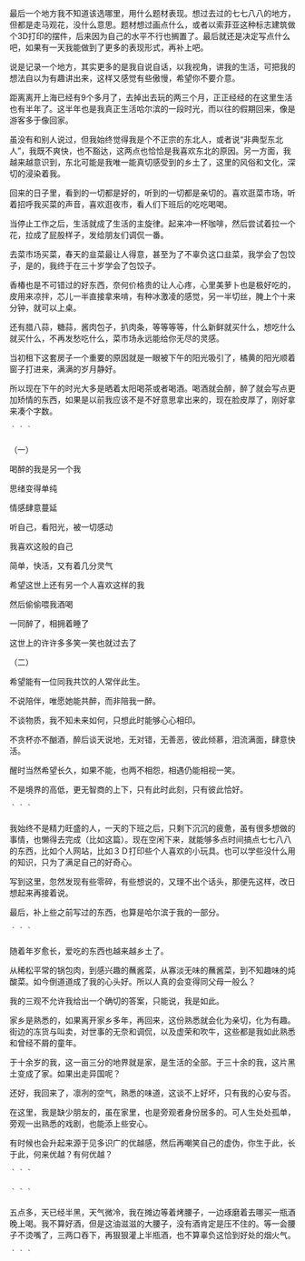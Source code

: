 最后一个地方我不知道该选哪里，用什么题材表现。想过去过的七七八八的地方，但都是走马观花，没什么意思。题材想过画点什么，或者以索菲亚这种标志建筑做个3D打印的摆件，后来因为自己的水平不行也搁置了。最后就还是决定写点什么吧，如果有一天我能做到了更多的表现形式，再补上吧。

说是记录一个地方，其实更多的是我自说自话，以我视角，讲我的生活，可把我的想法自以为有趣讲出来，这样又感觉有些傲慢，希望你不要介意。

距离离开上海已经有9个多月了，去掉出去玩的两三个月，正正经经的在这里生活也有半年了。这半年也是我真正生活哈尔滨的一段时光，而以往的假期回来，像是游客多于像回家。

虽没有和别人说过，但我始终觉得我是个不正宗的东北人，或者说“非典型东北人”，我既不爽快，也不豁达，这两点也恰恰是我喜欢东北的原因。另一方面，我越来越意识到，东北可能是我唯一能真切感受到的乡土了，这里的风俗和文化，深切的浸染着我。

回来的日子里，看到的一切都是好的，听到的一切都是亲切的。喜欢逛菜市场，听着招呼我买菜的声音，喜欢逛夜市，看人们下班后的吃吃喝喝。

当停止工作之后，生活就成了生活的主旋律。起来冲一杯咖啡，然后尝试着拉一个花，拉成了屁股样子，发给朋友们调侃一番。

去菜市场买菜，春天的韭菜最让人得意，甚至为了不辜负这口韭菜，我学会了包饺子，是的，我终于在三十岁学会了包饺子。

香椿也是不可错过的好东西，奈何价格贵的让人心疼，心里美萝卜也是极好吃的，皮用来凉拌，芯儿一半直接拿来啃，有种冰激凌的感觉，另一半切丝，腌上个十来分钟，就可以上桌。

还有腊八蒜，糖蒜，酱肉包子，扒肉条，等等等等，什么新鲜就买什么，想吃什么就买什么，不再发愁吃什么，菜市场永远能给你无尽的灵感。

当初租下这套房子一个重要的原因就是一眼被下午的阳光吸引了，橘黄的阳光顺着窗子打进来，满满的岁月静好。

所以现在下午的时光大多是晒着太阳喝茶或者喝酒。喝酒就会醉，醉了就会写点更加矫情的东西，如果是以前我应该不是不好意思拿出来的，现在脸皮厚了，刚好拿来凑个字数。

｀｀｀

（一）

喝醉的我是另一个我

思绪变得单纯

情感肆意蔓延

听自己，看阳光，被一切感动

我喜欢这般的自己

简单，快活，又有着几分灵气

希望这世上还有另一个人喜欢这样的我

然后偷偷喂我酒喝

一同醉了，相拥着睡了

这世上的许许多多笑一笑也就过去了

（二）

希望能有一位同我共饮的人常伴此生。

不说陪伴，唯愿她能共醉，而非陪我一醉。

不谈物质，我不知未来如何，只想此时能够心心相印。

不贪杯亦不酗酒，醉后谈天说地，无对错，无善恶，彼此倾慕，泪流满面，肆意快活。

醒时当然希望长久，如果不能，也两不相怨，相遇仍能相视一笑。

不是境界的高低，更无智商的上下，只有此时此刻，只有彼此恰好。

｀｀｀

我始终不是精力旺盛的人，一天的下班之后，只剩下沉沉的疲惫，虽有很多想做的事情，也懒得去完成（比如这篇）。现在空闲下来，就能够多点时间搞点七七八八的东西，比如个人网站，比如３Ｄ打印些个人喜欢的小玩具。也可以学些没什么用的知识，只为了满足自己的好奇心。

写到这里，忽然发现有些零碎，有些想说的，又理不出个话头，那便先这样，改日想起来再接着说。

最后，补上些之前写过的东西，也算是哈尔滨于我的一部分。

｀｀｀

随着年岁愈长，爱吃的东西也越来越乡土了。

从稀松平常的锅包肉，到感兴趣的蘸酱菜，从寡淡无味的蘸酱菜，到不知趣味的炖酸菜。如今倒道道成了我的心头好。所以人真的会变得同父母一般么？

我的三观不允许我给出一个确切的答案，只能说，我是如此。

家乡是熟悉的，如果离开家乡多年，再回来，这份熟悉就会化为亲切，化为有趣。街边的冻货与叫卖，对世事的无奈和调侃，以及虚荣和吹牛，这些都是我如此熟悉和曾经不屑的童年。

于十余岁的我，这一亩三分的地界就是家，是生活的全部。于三十余的我，这片黑土变成了家。如果出走异国呢？

还好，我回来了，凛冽的空气，熟悉的味道，这谈不上好坏，只有我的心安与否。

在这里，我是缺少朋友的，虽在家里，也是旁观者身份居多的。可人生处处孤单，旁观一出熟悉的戏剧，也能添上些安心。

有时候也会升起来源于见多识广的优越感，然后再嘲笑自己的虚伪，你生于此，长于此，何来优越？有何优越？

｀｀｀

｀｀｀

五点多，天已经半黑，天气微冷，我在摊边等着烤腰子，一边琢磨着去哪买一瓶酒晚上喝。我不算好酒，但是这油滋滋的大腰子，没有酒肯定是压不住的。等一会腰子不烫嘴了，三两口吞下，再狠狠灌上半瓶酒，也不算辜负这恰到好处的烟火气。

｀｀｀

